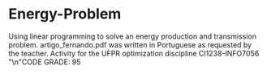 # Energy-Problem
Using linear programming to solve an energy production and transmission problem.
artigo_fernando.pdf was written in Portuguese as requested by the teacher. 
Activity for the UFPR optimization discipline CI1238-INFO7056
"\n"CODE GRADE: 95
